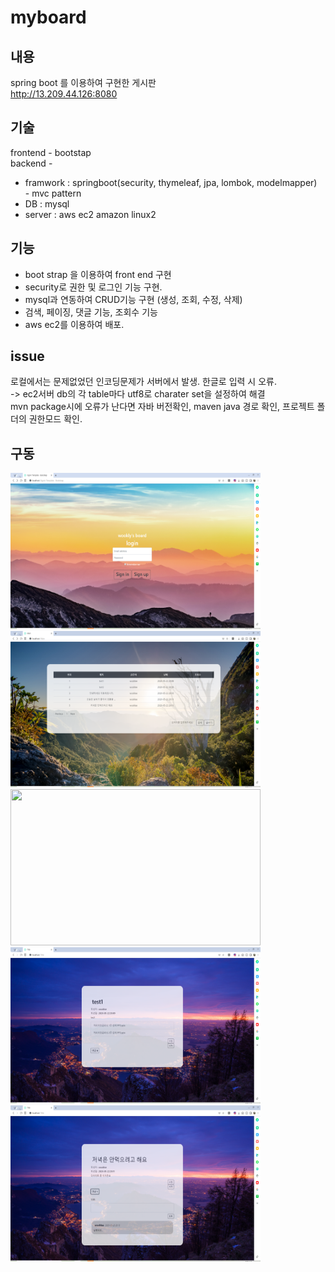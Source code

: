# myboard
## 내용
spring boot 를 이용하여 구현한 게시판    
http://13.209.44.126:8080

## 기술
frontend - bootstap    
backend -    
* framwork : springboot(security, thymeleaf, jpa, lombok, modelmapper)   
        - mvc pattern 
* DB : mysql    
* server : aws ec2 amazon linux2    
## 기능
 - boot strap 을 이용하여 front end 구현
 - security로 권한 및 로그인 기능 구현.
 - mysql과 연동하여 CRUD기능 구현 (생성, 조회, 수정, 삭제)
 - 검색, 페이징, 댓글 기능, 조회수 기능
 - aws ec2를 이용하여 배포.
 
 ## issue 
 로컬에서는 문제없었던 인코딩문제가 서버에서 발생. 한글로 입력 시 오류.    
 -> ec2서버 db의 각 table마다 utf8로 charater set을 설정하여 해결     
 mvn package시에 오류가 난다면 자바 버전확인, maven java 경로 확인, 프로젝트 폴더의 권한모드 확인.    
 

## 구동
<img src="/myboard/login.PNG" width="400" height="250"></img>
<img src="/myboard/main.PNG" width="400" height="250"></img>
<img src="/myboard/new.PNG" width="400" height="250"></img>
<img src="/myboard/detail.PNG" width="400" height="250"></img>
<img src="/myboard/detailComment.PNG" width="400" height="250"></img>
